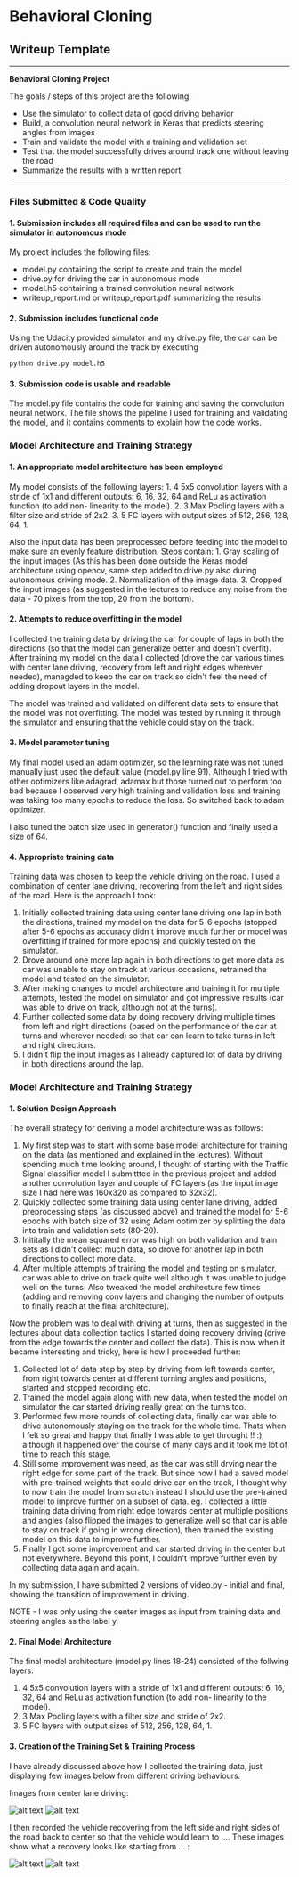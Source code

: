 # **Behavioral Cloning** 

## Writeup Template

---

**Behavioral Cloning Project**

The goals / steps of this project are the following:
* Use the simulator to collect data of good driving behavior
* Build, a convolution neural network in Keras that predicts steering angles from images
* Train and validate the model with a training and validation set
* Test that the model successfully drives around track one without leaving the road
* Summarize the results with a written report


[//]: # (Image References)

[image1]: ./recovery_driving_fromright.JPG "Image1"
[image2]: ./recovery_driving_fromleft.JPG "Image2"
[image3]: ./center_driving_clockwise.JPG "Image3"
[image4]: ./center_driving_anticlockwise.JPG "Image4"


---
### Files Submitted & Code Quality


#### 1. Submission includes all required files and can be used to run the simulator in autonomous mode

My project includes the following files:
* model.py containing the script to create and train the model
* drive.py for driving the car in autonomous mode
* model.h5 containing a trained convolution neural network 
* writeup_report.md or writeup_report.pdf summarizing the results

#### 2. Submission includes functional code
Using the Udacity provided simulator and my drive.py file, the car can be driven autonomously around the track by executing 
```sh
python drive.py model.h5
```


#### 3. Submission code is usable and readable

The model.py file contains the code for training and saving the convolution neural network. The file shows the pipeline I used for training and validating the model, and it contains comments to explain how the code works.



### Model Architecture and Training Strategy

#### 1. An appropriate model architecture has been employed

My model consists of the following layers:
    1. 4 5x5 convolution layers with a stride of 1x1 and different outputs: 6, 16, 32, 64 and ReLu as activation function (to add non-            linearity to the model).
    2. 3 Max Pooling layers with a filter size and stride of 2x2.
    3. 5 FC layers with output sizes of 512, 256, 128, 64, 1.

Also the input data has been preprocessed before feeding into the model to make sure an evenly feature distribution. Steps contain:
    1. Gray scaling of the input images (As this has been done outside the Keras model architecture using opencv, same step added to              drive.py also during autonomous driving mode.
    2. Normalization of the image data.
    3. Cropped the input images (as suggested in the lectures to reduce any noise from the data - 70 pixels from the top, 20 from the              bottom).


#### 2. Attempts to reduce overfitting in the model

I collected the training data by driving the car for couple of laps in both the directions (so that the model can generalize better and doesn't overfit). After training my model on the data I collected (drove the car various times with center lane driving, recovery from left and right edges wherever needed), managded to keep the car on track so didn't feel the need of adding dropout layers in the model.

The model was trained and validated on different data sets to ensure that the model was not overfitting. The model was tested by running it through the simulator and ensuring that the vehicle could stay on the track.

#### 3. Model parameter tuning

My final model used an adam optimizer, so the learning rate was not tuned manually just used the default value (model.py line 91). Although I tried with other optimizers like adagrad, adamax but those turned out to perform too bad because I observed very high training and validation loss and training was taking too many epochs to reduce the loss. So switched back to adam optimizer.

I also tuned the batch size used in generator() function and finally used a size of 64.


#### 4. Appropriate training data

Training data was chosen to keep the vehicle driving on the road. I used a combination of center lane driving, recovering from the left and right sides of the road. Here is the approach I took:

   1. Initially collected training data using center lane driving one lap in both the directions, trained my model on the data for 5-6           epochs (stopped after 5-6 epochs as accuracy didn't improve much further or model was overfitting if trained for more epochs) and           quickly tested on the simulator.
   2. Drove around one more lap again in both directions to get more data as car was unable to stay on track at various occasions,               retrained the model and tested on the simulator.
   3. After making changes to model architecture and training it for multiple attempts, tested the model on simulator and got impressive         results (car was able to drive on track, although not at the turns).
   4. Further collected some data by doing recovery driving multiple times from left and right directions (based on the performance of the         car at turns and wherever needed) so that car can learn to take turns in left and right directions.
   5. I didn't flip the input images as I already captured lot of data by driving in both directions around the lap.



### Model Architecture and Training Strategy

#### 1. Solution Design Approach

The overall strategy for deriving a model architecture was as follows:

   1. My first step was to start with some base model architecture for training on the data (as mentioned and explained in the lectures).         Without spending much time looking around, I thought of starting with the Traffic Signal classifier model I submittted in the               previous project and added another convolution layer and couple of FC layers (as the input image size I had here was 160x320 as             compared to 32x32).
   2. Quickly collected some training data using center lane driving, added preprocessing steps (as discussed above) and trained the model       for 5-6 epochs with batch size of 32 using Adam optimizer by splitting the data into train and validation sets (80-20).
   3. Inititally the mean squared error was high on both validation and train sets as I didn't collect much data, so drove for another lap       in both directions to collect more data.
   4. After multiple attempts of training the model and testing on simulator, car was able to drive on track quite well although it was           unable to judge well on the turns. Also tweaked the model architecture few times (adding and removing conv layers and changing the         number of outputs to finally reach at the final architecture).

Now the problem was to deal with driving at turns, then as suggested in the lectures about data collection tactics I started doing recovery driving (drive from the edge towards the center and collect the data). This is now when it became interesting and tricky, here is how I proceeded further:

   1. Collected lot of data step by step by driving from left towards center, from right towards center at different turning angles and           positions, started and stopped recording etc.
   2. Trained the model again along with new data, when tested the model on simulator the car started driving really great on the turns           too.
   3. Performed few more rounds of collecting data, finally car was able to drive autonomously staying on the track for the whole time.           Thats when I felt so great and happy that finally I was able to get throught !! :), although it happened over the course of many days       and it took me lot of time to reach this stage.
   4. Still some improvement was need, as the car was still drving near the right edge for some part of the track. But since now I had a         saved model with pre-trained weights that could drive car on the track, I thought why to now train the model from scratch instead I         should use the pre-trained model to improve further on a subset of data. eg. I collected a little training data driving from right         edge towards center at multiple positions and angles (also flipped the images to generalize well so that car is able to stay on track       if going in wrong direction), then trained the existing model on this data to improve further.
   5. Finally I got some improvement and car started driving in the center but not everywhere. Beyond this point, I couldn't improve             further even by collecting data again and again.

In my submission, I have submitted 2 versions of video.py - initial and final, showing the transition of improvement in driving.


NOTE - I was only using the center images as input from training data and steering angles as the label y.


#### 2. Final Model Architecture

The final model architecture (model.py lines 18-24) consisted of the follwing layers:

   1. 4 5x5 convolution layers with a stride of 1x1 and different outputs: 6, 16, 32, 64 and ReLu as activation function (to add non-             linearity to the model).
   2. 3 Max Pooling layers with a filter size and stride of 2x2.
   3. 5 FC layers with output sizes of 512, 256, 128, 64, 1.


#### 3. Creation of the Training Set & Training Process

I have already discussed above how I collected the training data, just displaying few images below from different driving behaviours. 

Images from center lane driving:

![alt text][image3]
![alt text][image4]

I then recorded the vehicle recovering from the left side and right sides of the road back to center so that the vehicle would learn to .... These images show what a recovery looks like starting from ... :

![alt text][image1]
![alt text][image2]


